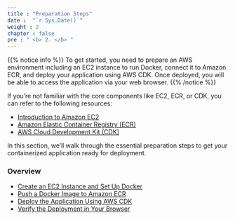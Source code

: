 ```yaml
---
title : "Preparation Steps"
date :  "`r Sys.Date()`"
weight : 2
chapter : false
pre : " <b> 2. </b> "
---
```


{{% notice info %}}
To get started, you need to prepare an AWS environment including an EC2 instance to run Docker, connect it to Amazon ECR, and deploy your application using AWS CDK. Once deployed, you will be able to access the application via your web browser.
{{% /notice %}}

If you’re not familiar with the core components like EC2, ECR, or CDK, you can refer to the following resources:

- [Introduction to Amazon EC2](https://000004.awsstudygroup.com/vi/)
- [Amazon Elastic Container Registry (ECR)](https://docs.aws.amazon.com/AmazonECR/latest/userguide/what-is-ecr.html)
- [AWS Cloud Development Kit (CDK)](https://docs.aws.amazon.com/cdk/latest/guide/home.html)

In this section, we’ll walk through the essential preparation steps to get your containerized application ready for deployment.

### Overview
- [Create an EC2 Instance and Set Up Docker](2.1-create-ec2-docker/)
- [Push a Docker Image to Amazon ECR](2.2-upload-to-ecr/)
- [Deploy the Application Using AWS CDK](2.3-deploy-cdk/)
- [Verify the Deployment in Your Browser](2.4-access-web/)
